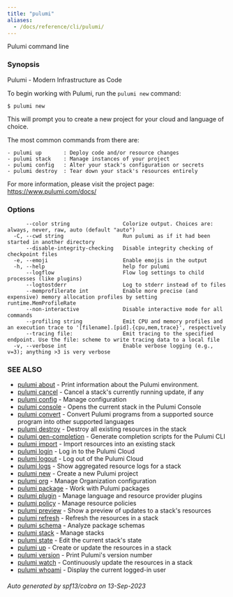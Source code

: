 ```yaml
---
title: "pulumi"
aliases:
  - /docs/reference/cli/pulumi/
---
```




Pulumi command line

### Synopsis

Pulumi - Modern Infrastructure as Code

To begin working with Pulumi, run the `pulumi new` command:

    $ pulumi new

This will prompt you to create a new project for your cloud and language of choice.

The most common commands from there are:

    - pulumi up       : Deploy code and/or resource changes
    - pulumi stack    : Manage instances of your project
    - pulumi config   : Alter your stack's configuration or secrets
    - pulumi destroy  : Tear down your stack's resources entirely

For more information, please visit the project page: https://www.pulumi.com/docs/

### Options

```
      --color string                 Colorize output. Choices are: always, never, raw, auto (default "auto")
  -C, --cwd string                   Run pulumi as if it had been started in another directory
      --disable-integrity-checking   Disable integrity checking of checkpoint files
  -e, --emoji                        Enable emojis in the output
  -h, --help                         help for pulumi
      --logflow                      Flow log settings to child processes (like plugins)
      --logtostderr                  Log to stderr instead of to files
      --memprofilerate int           Enable more precise (and expensive) memory allocation profiles by setting runtime.MemProfileRate
      --non-interactive              Disable interactive mode for all commands
      --profiling string             Emit CPU and memory profiles and an execution trace to '[filename].[pid].{cpu,mem,trace}', respectively
      --tracing file:                Emit tracing to the specified endpoint. Use the file: scheme to write tracing data to a local file
  -v, --verbose int                  Enable verbose logging (e.g., v=3); anything >3 is very verbose
```

### SEE ALSO

* [pulumi about](/docs/cli/commands/pulumi_about/)	 - Print information about the Pulumi environment.
* [pulumi cancel](/docs/cli/commands/pulumi_cancel/)	 - Cancel a stack's currently running update, if any
* [pulumi config](/docs/cli/commands/pulumi_config/)	 - Manage configuration
* [pulumi console](/docs/cli/commands/pulumi_console/)	 - Opens the current stack in the Pulumi Console
* [pulumi convert](/docs/cli/commands/pulumi_convert/)	 - Convert Pulumi programs from a supported source program into other supported languages
* [pulumi destroy](/docs/cli/commands/pulumi_destroy/)	 - Destroy all existing resources in the stack
* [pulumi gen-completion](/docs/cli/commands/pulumi_gen-completion/)	 - Generate completion scripts for the Pulumi CLI
* [pulumi import](/docs/cli/commands/pulumi_import/)	 - Import resources into an existing stack
* [pulumi login](/docs/cli/commands/pulumi_login/)	 - Log in to the Pulumi Cloud
* [pulumi logout](/docs/cli/commands/pulumi_logout/)	 - Log out of the Pulumi Cloud
* [pulumi logs](/docs/cli/commands/pulumi_logs/)	 - Show aggregated resource logs for a stack
* [pulumi new](/docs/cli/commands/pulumi_new/)	 - Create a new Pulumi project
* [pulumi org](/docs/cli/commands/pulumi_org/)	 - Manage Organization configuration
* [pulumi package](/docs/cli/commands/pulumi_package/)	 - Work with Pulumi packages
* [pulumi plugin](/docs/cli/commands/pulumi_plugin/)	 - Manage language and resource provider plugins
* [pulumi policy](/docs/cli/commands/pulumi_policy/)	 - Manage resource policies
* [pulumi preview](/docs/cli/commands/pulumi_preview/)	 - Show a preview of updates to a stack's resources
* [pulumi refresh](/docs/cli/commands/pulumi_refresh/)	 - Refresh the resources in a stack
* [pulumi schema](/docs/cli/commands/pulumi_schema/)	 - Analyze package schemas
* [pulumi stack](/docs/cli/commands/pulumi_stack/)	 - Manage stacks
* [pulumi state](/docs/cli/commands/pulumi_state/)	 - Edit the current stack's state
* [pulumi up](/docs/cli/commands/pulumi_up/)	 - Create or update the resources in a stack
* [pulumi version](/docs/cli/commands/pulumi_version/)	 - Print Pulumi's version number
* [pulumi watch](/docs/cli/commands/pulumi_watch/)	 - Continuously update the resources in a stack
* [pulumi whoami](/docs/cli/commands/pulumi_whoami/)	 - Display the current logged-in user

###### Auto generated by spf13/cobra on 13-Sep-2023
